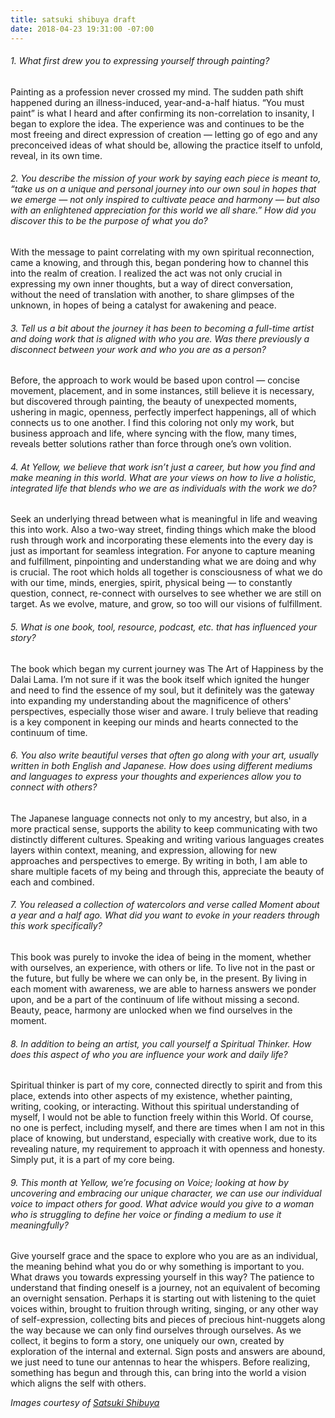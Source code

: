 ```yaml
---
title: satsuki shibuya draft
date: 2018-04-23 19:31:00 -07:00
---
```


 
 
###### 1. What first drew you to expressing yourself through painting?

Painting as a profession never crossed my mind. The sudden path shift happened during an illness-induced, year-and-a-half hiatus. “You must paint” is what I heard and after confirming its non-correlation to insanity, I began to explore the idea. The experience was and continues to be the most freeing and direct expression of creation — letting go of ego and any preconceived ideas of what should be, allowing the practice itself to unfold, reveal, in its own time. 
 
###### 2. You describe the mission of your work by saying each piece is meant to, “take us on a unique and personal journey into our own soul in hopes that we emerge — not only inspired to cultivate peace and harmony — but also with an enlightened appreciation for this world we all share.” How did you discover this to be the purpose of what you do?

With the message to paint correlating with my own spiritual reconnection, came a knowing, and through this, began pondering how to channel this into the realm of creation. I realized the act was not only crucial in expressing my own inner thoughts, but a way of direct conversation, without the need of translation with another, to share glimpses of the unknown, in hopes of being a catalyst for awakening and peace. 
 
###### 3. Tell us a bit about the journey it has been to becoming a full-time artist and doing work that is aligned with who you are. Was there previously a disconnect between your work and who you are as a person? 

Before, the approach to work would be based upon control — concise movement, placement, and in some instances, still believe it is necessary, but discovered through painting, the beauty of unexpected moments, ushering in magic, openness, perfectly imperfect happenings, all of which connects us to one another. I find this coloring not only my work, but business approach and life, where syncing with the flow, many times, reveals better solutions rather than force through one’s own volition.

###### 4. At Yellow, we believe that work isn’t just a career, but how you find and make meaning in this world. What are your views on how to live a holistic, integrated life that blends who we are as individuals with the work we do?

Seek an underlying thread between what is meaningful in life and weaving this into work. Also a two-way street, finding things which make the blood rush through work and incorporating these elements into the every day is just as important for seamless integration. For anyone to capture meaning and fulfillment, pinpointing and understanding what we are doing and why is crucial.  The root which holds all together is consciousness of what we do with our time, minds, energies, spirit, physical being — to constantly question, connect, re-connect with ourselves to see whether we are still on target. As we evolve, mature, and grow, so too will our visions of fulfillment.
 
###### 5. What is one book, tool, resource, podcast, etc. that has influenced your story?

The book which began my current journey was The Art of Happiness by the Dalai Lama. I’m not sure if it was the book itself which ignited the hunger and need to find the essence of my soul, but it definitely was the gateway into expanding my understanding about the magnificence of others' perspectives, especially those wiser and aware. I truly believe that reading is a key component in keeping our minds and hearts connected to the continuum of time. 
 
###### 6. You also write beautiful verses that often go along with your art, usually written in both English and Japanese. How does using different mediums and languages to express your thoughts and experiences allow you to connect with others?

The Japanese language connects not only to my ancestry, but also, in a more practical sense, supports the ability to keep communicating with two distinctly different cultures. Speaking and writing various languages creates layers within context, meaning, and expression, allowing for new approaches and perspectives to emerge. By writing in both, I am able to share multiple facets of my being and through this, appreciate the beauty of each and combined.
 
###### 7. You released a collection of watercolors and verse called Moment about a year and a half ago. What did you want to evoke in your readers through this work specifically?

This book was purely to invoke the idea of being in the moment, whether with ourselves, an experience, with others or life. To live not in the past or the future, but fully be where we can only be, in the present. By living in each moment with awareness, we are able to harness answers we ponder upon, and be a part of the continuum of life without missing a second. Beauty, peace, harmony are unlocked when we find ourselves in the moment.
 
###### 8. In addition to being an artist, you call yourself a Spiritual Thinker. How does this aspect of who you are influence your work and daily life?

Spiritual thinker is part of my core, connected directly to spirit and from this place, extends into other aspects of my existence, whether painting, writing, cooking, or interacting. Without this spiritual understanding of myself, I would not be able to function freely within this World. Of course, no one is perfect, including myself, and there are times when I am not in this place of knowing, but understand, especially with creative work, due to its revealing nature, my requirement to approach it with openness and honesty. Simply put, it is a part of my core being. 
 
###### 9. This month at Yellow, we’re focusing on Voice; looking at how by uncovering and embracing our unique character, we can use our individual voice to impact others for good. What advice would you give to a woman who is struggling to define her voice or finding a medium to use it meaningfully?

Give yourself grace and the space to explore who you are as an individual, the meaning behind what you do or why something is important to you. What draws you towards expressing yourself in this way? The patience to understand that finding oneself is a journey, not an equivalent of becoming an overnight sensation. Perhaps it is starting out with listening to the quiet voices within, brought to fruition through writing, singing, or any other way of self-expression, collecting bits and pieces of precious hint-nuggets along the way because we can only find ourselves through ourselves. As we collect, it begins to form a story, one uniquely our own, created by exploration of the internal and external. Sign posts and answers are abound, we just need to tune our antennas to hear the whispers. Before realizing, something has begun and through this, can bring into the world a vision which aligns the self with others.

_Images courtesy of [Satsuki Shibuya](http://www.satsukishibuya.com/)_